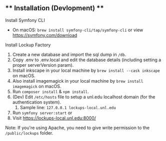 ** Installation (Devlopment) **
------------------

Install Symfony CLI
 - On macOS: `brew install symfony-cli/tap/symfony-cli` or view https://symfony.com/download

Install Lockup Factory
1. Create a new database and import the sql dump in `/db`.
2. Copy .env to .env.local and edit the database details (including setting a proper serverVersion param).
3. Install inkscape in your local machine by `brew install --cask inkscape` on macOS.
4. Also install imagemagick in your local machine by `brew install imagemagick` on macOS.
5. Run `composer install` & `npm install`.
6. (Dev) Edit `/etc/hosts` file to setup a unl.edu localhost domain (for the authentication system).
   1. Sample line: `127.0.0.1 lockups-local.unl.edu`
7. Run `symfony server:start` or 
8. Visit https://lockups-local.unl.edu:8000/

Note: If you're using Apache, you need to give write permission to the `/public/lockups` folder.
